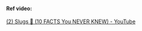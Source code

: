 #### Ref video:
[(2) Slugs 🤩 (10 FACTS You NEVER KNEW) - YouTube](https://www.youtube.com/watch?v=BhGgyEzsMBk)

